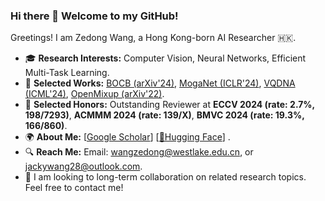 ### Hi there 👋 Welcome to my GitHub!

Greetings! I am Zedong Wang, a Hong Kong-born AI Researcher 🇭🇰. 
- 🎓 **Research Interests:** Computer Vision, Neural Networks, Efficient Multi-Task Learning.
- 📑 **Selected Works:** [BOCB (arXiv'24)](https://huggingface.co/ZedongWangAI), [MogaNet (ICLR'24)](https://arxiv.org/abs/2211.03295), [VQDNA (ICML'24)](https://arxiv.org/abs/2405.10812), [OpenMixup (arXiv'22)](https://arxiv.org/abs/2209.04851).
- 🏅 **Selected Honors:** Outstanding Reviewer at **ECCV 2024 (rate: 2.7%, 198/7293)**, **ACMMM 2024 (rate: 139/X)**, **BMVC 2024 (rate: 19.3%, 166/860)**.
- 🌍 **About Me:** [[Google Scholar](https://scholar.google.com/citations?hl=en&user=CEJ4pugAAAAJ)] [[🤗Hugging Face](https://huggingface.co/ZedongWangAI)] .
- 🔍 **Reach Me:** Email: wangzedong@westlake.edu.cn, or jackywang28@outlook.com.
- 🤝 I am looking to long-term collaboration on related research topics. Feel free to contact me!
<div align="center">
